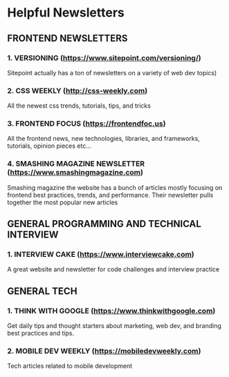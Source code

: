# Helpful Newsletters


## FRONTEND NEWSLETTERS

### 1. VERSIONING (https://www.sitepoint.com/versioning/) 
Sitepoint actually has a ton of newsletters on a variety of web dev topics)

### 2. CSS WEEKLY (http://css-weekly.com)
All the newest css trends, tutorials, tips, and tricks

### 3. FRONTEND FOCUS (https://frontendfoc.us)
All the frontend news, new technologies, libraries, and frameworks, tutorials, opinion pieces etc...

### 4. SMASHING MAGAZINE NEWSLETTER (https://www.smashingmagazine.com)
Smashing magazine the website has a bunch of articles mostly focusing on frontend best practices, trends, and performance. Their newsletter pulls together the most popular new articles


## GENERAL PROGRAMMING AND TECHNICAL INTERVIEW

### 1. INTERVIEW CAKE (https://www.interviewcake.com)
A great website and newsletter for code challenges and interview practice


## GENERAL TECH

### 1. THINK WITH GOOGLE (https://www.thinkwithgoogle.com)
Get daily tips and thought starters about marketing, web dev, and branding best practices and tips.

### 2. MOBILE DEV WEEKLY (https://mobiledevweekly.com)
Tech articles related to mobile development
